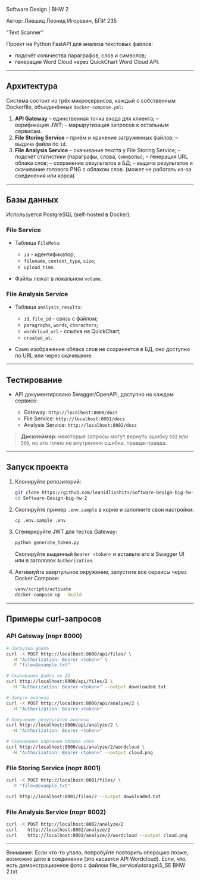 Software Design | BHW 2

Автор: Лившиц Леонид Игоревич, БПИ 235

“Text Scanner”

Проект на Python FastAPI для анализа текстовых файлов:

* подсчёт количества параграфов, слов и символов;
* генерация Word Cloud через QuickChart Word Cloud API.

---

## Архитектура

Система состоит из трёх микросервисов, каждый с собственным Dockerfile, объединённых `docker-compose.yml`:

1. **API Gateway**
   – единственная точка входа для клиента;
   – верификация JWT;
   – маршрутизация запросов к остальным сервисам.
2. **File Storing Service**
   – приём и хранение загруженных файлов;
   – выдача файла по `id`.
3. **File Analysis Service**
   – скачивание текста у File Storing Service;
   – подсчёт статистики (параграфы, слова, символы);
   – генерация URL облака слов;
   – сохранение результатов в БД;
   – выдача результатов и скачивание готового PNG с облаком слов. (может не работать из-за соединения или корса)

---

## Базы данных

Используется PostgreSQL (self-hosted в Docker):

### File Service

* Таблица `FileMeta`:

  * `id` - идентификатор;
  * `filename`, `content_type`, `size`;
  * `upload_time`.
* Файлы лежат в локальном `volume`.

### File Analysis Service

* Таблица `analysis_results`:

  * `id`, `file_id` - связь с файлом;
  * `paragraphs`, `words`, `characters`;
  * `wordcloud_url` - ссылка на QuickChart;
  * `created_at`.
* Само изображение облака слов не сохраняется в БД, оно доступно по URL или через скачивание.

---

## Тестирование

* API документировано Swagger/OpenAPI, доступно на каждом сервисе:

  * Gateway:  `http://localhost:8000/docs`
  * File Service:  `http://localhost:8001/docs`
  * Analysis Service:  `http://localhost:8002/docs`

> **Дисклеймер:** некоторые запросы могут вернуть ошибку `502` или  `500`, но это точно не внутренняя ошибка, правда-правда.

---

## Запуск проекта

1. Клонируйте репозиторий:

   ```bash
   git clone https://github.com/leonidlivshits/Software-Design-big-hw-2.git
   cd Software-Design-big-hw-2
   ```

2. Скопируйте пример `.env.sample` в корне и заполните свои настройки:

   ```bash
   cp .env.sample .env
   ```

3. Сгенерируйте JWT для тестов Gateway:

   ```bash
   python generate_token.py
   ```

   Скопируйте выданный `Bearer <token>` и вставьте его в Swagger UI или в заголовок `Authorization`.

4. Активиуйте ввиртульное окружение, запустите все сервисы через Docker Compose:

   ```bash
   venv/scripts/activate
   docker-compose up --build
   ```

---

## Примеры curl-запросов

### API Gateway (порт 8000)

```bash
# Загрузка файла
curl -X POST http://localhost:8000/api/files/ \
  -H "Authorization: Bearer <token>" \
  -F "file=@example.txt"

# Скачивание файла по ID
curl http://localhost:8000/api/files/2 \
  -H "Authorization: Bearer <token>" --output downloaded.txt

# Запуск анализа
curl -X POST http://localhost:8000/api/analyze/2 \
  -H "Authorization: Bearer <token>"

# Получение результатов анализа
curl http://localhost:8000/api/analyze/2 \
  -H "Authorization: Bearer <token>"

# Скачивание картинки облака слов
curl http://localhost:8000/api/analyze/2/wordcloud \
  -H "Authorization: Bearer <token>" --output cloud.png
```

### File Storing Service (порт 8001)

```bash
curl -X POST http://localhost:8001/files/ \
  -F "file=@example.txt"

curl http://localhost:8001/files/2 --output downloaded.txt
```

### File Analysis Service (порт 8002)

```bash
curl -X POST http://localhost:8002/analyze/2
curl    http://localhost:8002/analyze/2
curl    http://localhost:8002/analyze/2/wordcloud --output cloud.png
```

---

Внимание: Если что-то упало, попробуйте повторить операцию позже, возможно дело в соединении (это касается API Wordcloud). Если, что, есть демонстрационное фото с файлом file_service\storage\5_SE BHW 2.txt

